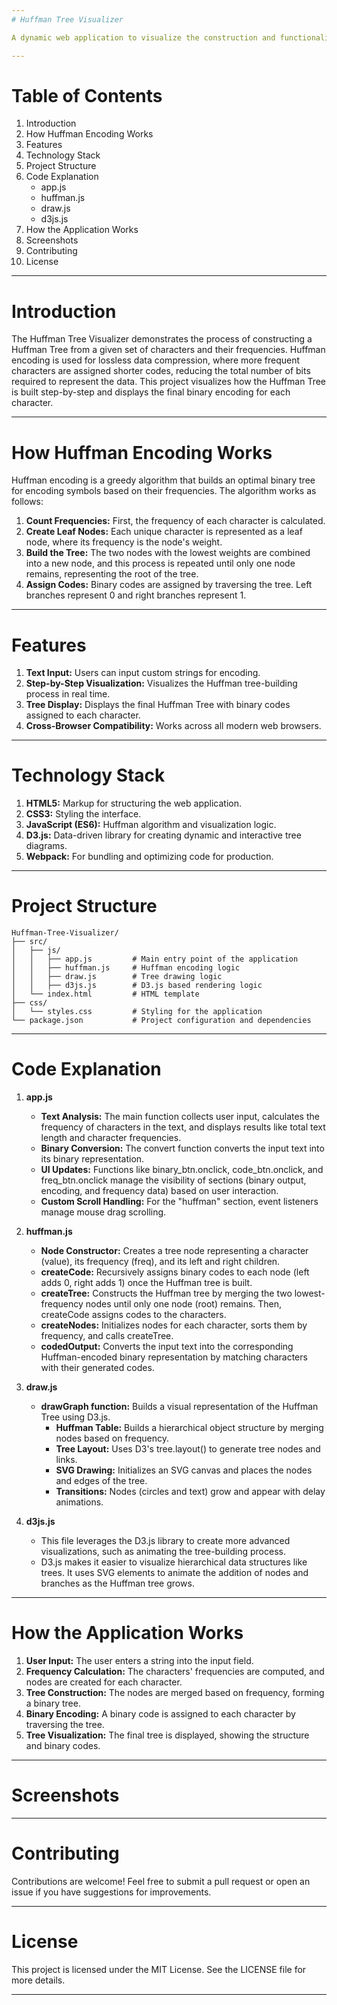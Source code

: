```yaml
---
# Huffman Tree Visualizer

A dynamic web application to visualize the construction and functionality of Huffman Trees, a fundamental algorithm used in data compression. This project offers an interactive visual representation of how Huffman coding compresses data by converting input characters into a binary tree structure.

---
```


# Table of Contents
1. Introduction
2. How Huffman Encoding Works
3. Features
4. Technology Stack
5. Project Structure
6. Code Explanation
    - app.js
    - huffman.js
    - draw.js
    - d3js.js
7. How the Application Works
8. Screenshots
9. Contributing
10. License

---

# Introduction
The Huffman Tree Visualizer demonstrates the process of constructing a Huffman Tree from a given set of characters and their frequencies. Huffman encoding is used for lossless data compression, where more frequent characters are assigned shorter codes, reducing the total number of bits required to represent the data. This project visualizes how the Huffman Tree is built step-by-step and displays the final binary encoding for each character.

---

# How Huffman Encoding Works

Huffman encoding is a greedy algorithm that builds an optimal binary tree for encoding symbols based on their frequencies. The algorithm works as follows:

1. **Count Frequencies:** First, the frequency of each character is calculated.
2. **Create Leaf Nodes:** Each unique character is represented as a leaf node, where its frequency is the node's weight.
3. **Build the Tree:** The two nodes with the lowest weights are combined into a new node, and this process is repeated until only one node remains, representing the root of the tree.
4. **Assign Codes:** Binary codes are assigned by traversing the tree. Left branches represent 0 and right branches represent 1.

---

# Features

1. **Text Input:** Users can input custom strings for encoding.
2. **Step-by-Step Visualization:** Visualizes the Huffman tree-building process in real time.
3. **Tree Display:** Displays the final Huffman Tree with binary codes assigned to each character.
4. **Cross-Browser Compatibility:** Works across all modern web browsers.

---

# Technology Stack

1. **HTML5:** Markup for structuring the web application.
2. **CSS3:** Styling the interface.
3. **JavaScript (ES6):** Huffman algorithm and visualization logic.
4. **D3.js:** Data-driven library for creating dynamic and interactive tree diagrams.
5. **Webpack:** For bundling and optimizing code for production.

---

# Project Structure

```
Huffman-Tree-Visualizer/
├── src/
│   ├── js/
│   │   ├── app.js         # Main entry point of the application
│   │   ├── huffman.js     # Huffman encoding logic
│   │   ├── draw.js        # Tree drawing logic
│   │   ├── d3js.js        # D3.js based rendering logic
│   └── index.html         # HTML template
├── css/
│   └── styles.css         # Styling for the application
└── package.json           # Project configuration and dependencies
```

---

# Code Explanation

1. **app.js**
    - **Text Analysis:** The main function collects user input, calculates the frequency of characters in the text, and displays results like total text length and character frequencies.
    - **Binary Conversion:** The convert function converts the input text into its binary representation.
    - **UI Updates:** Functions like binary_btn.onclick, code_btn.onclick, and freq_btn.onclick manage the visibility of sections (binary output, encoding, and frequency data) based on user interaction.
    - **Custom Scroll Handling:** For the "huffman" section, event listeners manage mouse drag scrolling.


2. **huffman.js**
    - **Node Constructor:** Creates a tree node representing a character (value), its frequency (freq), and its left and right children.
    - **createCode:** Recursively assigns binary codes to each node (left adds 0, right adds 1) once the Huffman tree is built.
    - **createTree:** Constructs the Huffman tree by merging the two lowest-frequency nodes until only one node (root) remains. Then, createCode assigns codes to the characters.
    - **createNodes:** Initializes nodes for each character, sorts them by frequency, and calls createTree.
    - **codedOutput:** Converts the input text into the corresponding Huffman-encoded binary representation by matching characters with their generated codes.

3. **draw.js**
    - **drawGraph function:** Builds a visual representation of the Huffman Tree using D3.js.
      - **Huffman Table:** Builds a hierarchical object structure by merging nodes based on frequency.
      - **Tree Layout:** Uses D3's tree.layout() to generate tree nodes and links.
      - **SVG Drawing:** Initializes an SVG canvas and places the nodes and edges of the tree.
      - **Transitions:** Nodes (circles and text) grow and appear with delay animations.
     
4. **d3js.js**
     - This file leverages the D3.js library to create more advanced visualizations, such as animating the tree-building process.
     - D3.js makes it easier to visualize hierarchical data structures like trees. It uses SVG elements to animate the addition of nodes and branches as the Huffman tree grows.
  
---

# How the Application Works

1. **User Input:** The user enters a string into the input field.
2. **Frequency Calculation:** The characters' frequencies are computed, and nodes are created for each character.
3. **Tree Construction:** The nodes are merged based on frequency, forming a binary tree.
4. **Binary Encoding:** A binary code is assigned to each character by traversing the tree.
5. **Tree Visualization:** The final tree is displayed, showing the structure and binary codes.

--- 

# Screenshots

---

# Contributing

Contributions are welcome! Feel free to submit a pull request or open an issue if you have suggestions for improvements.


---

# License

This project is licensed under the MIT License. See the LICENSE file for more details.

---
